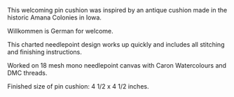 This welcoming pin cushion was inspired by an antique cushion made in the historic Amana Colonies in Iowa.

Willkommen is German for welcome.

This charted needlepoint design works up quickly and includes all stitching and finishing instructions.

Worked on 18 mesh mono needlepoint canvas with Caron Watercolours and DMC threads.

Finished size of pin cushion: 4 1/2 x 4 1/2 inches.
